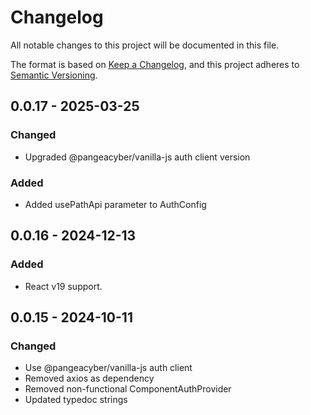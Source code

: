 # Changelog

All notable changes to this project will be documented in this file.

The format is based on [Keep a Changelog](https://keepachangelog.com/en/1.0.0/),
and this project adheres to [Semantic Versioning](https://semver.org/spec/v2.0.0.html).

## 0.0.17 - 2025-03-25

### Changed

- Upgraded @pangeacyber/vanilla-js auth client version

### Added

- Added usePathApi parameter to AuthConfig

## 0.0.16 - 2024-12-13

### Added

- React v19 support.

## 0.0.15 - 2024-10-11

### Changed

- Use @pangeacyber/vanilla-js auth client
- Removed axios as dependency
- Removed non-functional ComponentAuthProvider
- Updated typedoc strings
